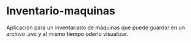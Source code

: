 # Inventario-maquinas
Aplicación para un inventariado de máquinas que puede guardar en un archivo .svc y al mismo tiempo oderlo visualizar.

